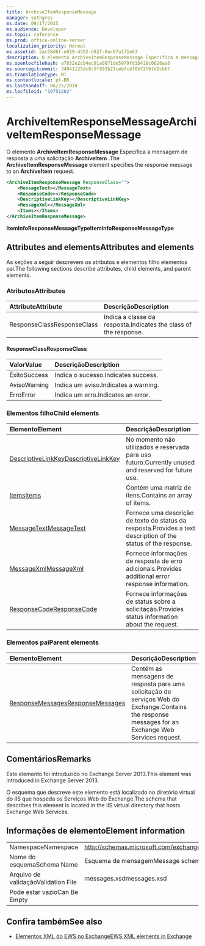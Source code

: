 ```yaml
---
title: ArchiveItemResponseMessage
manager: sethgros
ms.date: 09/17/2015
ms.audience: Developer
ms.topic: reference
ms.prod: office-online-server
localization_priority: Normal
ms.assetid: 2ac58d6f-e019-4352-b82f-8ac67a171e63
description: O elemento ArchiveItemResponseMessage Especifica a mensagem de resposta a uma solicitação ArchiveItem.
ms.openlocfilehash: a7832e2cb4ec91a0871de5979fd1b418c0626aa6
ms.sourcegitcommit: 34041125dc8c5f993b21cebfc4f8b72f0fd2cb6f
ms.translationtype: MT
ms.contentlocale: pt-BR
ms.lasthandoff: 06/25/2018
ms.locfileid: "19751202"
---
```

# <a name="archiveitemresponsemessage"></a><span data-ttu-id="c92a6-103">ArchiveItemResponseMessage</span><span class="sxs-lookup"><span data-stu-id="c92a6-103">ArchiveItemResponseMessage</span></span>

<span data-ttu-id="c92a6-104">O elemento **ArchiveItemResponseMessage** Especifica a mensagem de resposta a uma solicitação **ArchiveItem** .</span><span class="sxs-lookup"><span data-stu-id="c92a6-104">The **ArchiveItemResponseMessage** element specifies the response message to an **ArchiveItem** request.</span></span> 
  
```XML
<ArchiveItemResponseMessage ResponseClass="">
    <MessageText></MessageText>
    <ResponseCode></ResponseCode>
    <DescriptiveLinkKey></DescriptiveLinkKey>
    <MessageXml></MessageXml>
    <Items></Items>
</ArchiveItemResponseMessage>
```

 <span data-ttu-id="c92a6-105">**ItemInfoResponseMessageType**</span><span class="sxs-lookup"><span data-stu-id="c92a6-105">**ItemInfoResponseMessageType**</span></span>
## <a name="attributes-and-elements"></a><span data-ttu-id="c92a6-106">Attributes and elements</span><span class="sxs-lookup"><span data-stu-id="c92a6-106">Attributes and elements</span></span>

<span data-ttu-id="c92a6-107">As seções a seguir descrevem os atributos e elementos filho elementos pai.</span><span class="sxs-lookup"><span data-stu-id="c92a6-107">The following sections describe attributes, child elements, and parent elements.</span></span>
  
### <a name="attributes"></a><span data-ttu-id="c92a6-108">Atributos</span><span class="sxs-lookup"><span data-stu-id="c92a6-108">Attributes</span></span>

|<span data-ttu-id="c92a6-109">**Attribute**</span><span class="sxs-lookup"><span data-stu-id="c92a6-109">**Attribute**</span></span>|<span data-ttu-id="c92a6-110">**Descrição**</span><span class="sxs-lookup"><span data-stu-id="c92a6-110">**Description**</span></span>|
|:-----|:-----|
|<span data-ttu-id="c92a6-111">ResponseClass</span><span class="sxs-lookup"><span data-stu-id="c92a6-111">ResponseClass</span></span>  <br/> |<span data-ttu-id="c92a6-112">Indica a classe da resposta.</span><span class="sxs-lookup"><span data-stu-id="c92a6-112">Indicates the class of the response.</span></span>  <br/> |
   
#### <a name="responseclass"></a><span data-ttu-id="c92a6-113">ResponseClass</span><span class="sxs-lookup"><span data-stu-id="c92a6-113">ResponseClass</span></span>

|<span data-ttu-id="c92a6-114">**Valor**</span><span class="sxs-lookup"><span data-stu-id="c92a6-114">**Value**</span></span>|<span data-ttu-id="c92a6-115">**Descrição**</span><span class="sxs-lookup"><span data-stu-id="c92a6-115">**Description**</span></span>|
|:-----|:-----|
|<span data-ttu-id="c92a6-116">Êxito</span><span class="sxs-lookup"><span data-stu-id="c92a6-116">Success</span></span>  <br/> |<span data-ttu-id="c92a6-117">Indica o sucesso.</span><span class="sxs-lookup"><span data-stu-id="c92a6-117">Indicates success.</span></span>  <br/> |
|<span data-ttu-id="c92a6-118">Aviso</span><span class="sxs-lookup"><span data-stu-id="c92a6-118">Warning</span></span>  <br/> |<span data-ttu-id="c92a6-119">Indica um aviso.</span><span class="sxs-lookup"><span data-stu-id="c92a6-119">Indicates a warning.</span></span>  <br/> |
|<span data-ttu-id="c92a6-120">Erro</span><span class="sxs-lookup"><span data-stu-id="c92a6-120">Error</span></span>  <br/> |<span data-ttu-id="c92a6-121">Indica um erro.</span><span class="sxs-lookup"><span data-stu-id="c92a6-121">Indicates an error.</span></span>  <br/> |
   
### <a name="child-elements"></a><span data-ttu-id="c92a6-122">Elementos filho</span><span class="sxs-lookup"><span data-stu-id="c92a6-122">Child elements</span></span>

|<span data-ttu-id="c92a6-123">**Elemento**</span><span class="sxs-lookup"><span data-stu-id="c92a6-123">**Element**</span></span>|<span data-ttu-id="c92a6-124">**Descrição**</span><span class="sxs-lookup"><span data-stu-id="c92a6-124">**Description**</span></span>|
|:-----|:-----|
|[<span data-ttu-id="c92a6-125">DescriptiveLinkKey</span><span class="sxs-lookup"><span data-stu-id="c92a6-125">DescriptiveLinkKey</span></span>](descriptivelinkkey.md) <br/> |<span data-ttu-id="c92a6-126">No momento não utilizados e reservada para uso futuro.</span><span class="sxs-lookup"><span data-stu-id="c92a6-126">Currently unused and reserved for future use.</span></span>  <br/> |
|[<span data-ttu-id="c92a6-127">Items</span><span class="sxs-lookup"><span data-stu-id="c92a6-127">Items</span></span>](items.md) <br/> |<span data-ttu-id="c92a6-128">Contém uma matriz de itens.</span><span class="sxs-lookup"><span data-stu-id="c92a6-128">Contains an array of items.</span></span>  <br/> |
|[<span data-ttu-id="c92a6-129">MessageText</span><span class="sxs-lookup"><span data-stu-id="c92a6-129">MessageText</span></span>](messagetext.md) <br/> |<span data-ttu-id="c92a6-130">Fornece uma descrição de texto do status da resposta.</span><span class="sxs-lookup"><span data-stu-id="c92a6-130">Provides a text description of the status of the response.</span></span>  <br/> |
|[<span data-ttu-id="c92a6-131">MessageXml</span><span class="sxs-lookup"><span data-stu-id="c92a6-131">MessageXml</span></span>](messagexml.md) <br/> |<span data-ttu-id="c92a6-132">Fornece informações de resposta de erro adicionais.</span><span class="sxs-lookup"><span data-stu-id="c92a6-132">Provides additional error response information.</span></span>  <br/> |
|[<span data-ttu-id="c92a6-133">ResponseCode</span><span class="sxs-lookup"><span data-stu-id="c92a6-133">ResponseCode</span></span>](responsecode.md) <br/> |<span data-ttu-id="c92a6-134">Fornece informações de status sobre a solicitação.</span><span class="sxs-lookup"><span data-stu-id="c92a6-134">Provides status information about the request.</span></span>  <br/> |
   
### <a name="parent-elements"></a><span data-ttu-id="c92a6-135">Elementos pai</span><span class="sxs-lookup"><span data-stu-id="c92a6-135">Parent elements</span></span>

|<span data-ttu-id="c92a6-136">**Elemento**</span><span class="sxs-lookup"><span data-stu-id="c92a6-136">**Element**</span></span>|<span data-ttu-id="c92a6-137">**Descrição**</span><span class="sxs-lookup"><span data-stu-id="c92a6-137">**Description**</span></span>|
|:-----|:-----|
|[<span data-ttu-id="c92a6-138">ResponseMessages</span><span class="sxs-lookup"><span data-stu-id="c92a6-138">ResponseMessages</span></span>](responsemessages.md) <br/> |<span data-ttu-id="c92a6-139">Contém as mensagens de resposta para uma solicitação de serviços Web do Exchange.</span><span class="sxs-lookup"><span data-stu-id="c92a6-139">Contains the response messages for an Exchange Web Services request.</span></span>  <br/> |
   
## <a name="remarks"></a><span data-ttu-id="c92a6-140">Comentários</span><span class="sxs-lookup"><span data-stu-id="c92a6-140">Remarks</span></span>

<span data-ttu-id="c92a6-141">Este elemento foi introduzido no Exchange Server 2013.</span><span class="sxs-lookup"><span data-stu-id="c92a6-141">This element was introduced in Exchange Server 2013.</span></span>
  
<span data-ttu-id="c92a6-142">O esquema que descreve este elemento está localizado no diretório virtual do IIS que hospeda os Serviços Web do Exchange.</span><span class="sxs-lookup"><span data-stu-id="c92a6-142">The schema that describes this element is located in the IIS virtual directory that hosts Exchange Web Services.</span></span>
  
## <a name="element-information"></a><span data-ttu-id="c92a6-143">Informações de elemento</span><span class="sxs-lookup"><span data-stu-id="c92a6-143">Element information</span></span>

|||
|:-----|:-----|
|<span data-ttu-id="c92a6-144">Namespace</span><span class="sxs-lookup"><span data-stu-id="c92a6-144">Namespace</span></span>  <br/> |http://schemas.microsoft.com/exchange/services/2006/messages  <br/> |
|<span data-ttu-id="c92a6-145">Nome do esquema</span><span class="sxs-lookup"><span data-stu-id="c92a6-145">Schema Name</span></span>  <br/> |<span data-ttu-id="c92a6-146">Esquema de mensagem</span><span class="sxs-lookup"><span data-stu-id="c92a6-146">Message schema</span></span>  <br/> |
|<span data-ttu-id="c92a6-147">Arquivo de validação</span><span class="sxs-lookup"><span data-stu-id="c92a6-147">Validation File</span></span>  <br/> |<span data-ttu-id="c92a6-148">messages.xsd</span><span class="sxs-lookup"><span data-stu-id="c92a6-148">messages.xsd</span></span>  <br/> |
|<span data-ttu-id="c92a6-149">Pode estar vazio</span><span class="sxs-lookup"><span data-stu-id="c92a6-149">Can Be Empty</span></span>  <br/> ||
   
## <a name="see-also"></a><span data-ttu-id="c92a6-150">Confira também</span><span class="sxs-lookup"><span data-stu-id="c92a6-150">See also</span></span>

- [<span data-ttu-id="c92a6-151">Elementos XML do EWS no Exchange</span><span class="sxs-lookup"><span data-stu-id="c92a6-151">EWS XML elements in Exchange</span></span>](ews-xml-elements-in-exchange.md)

